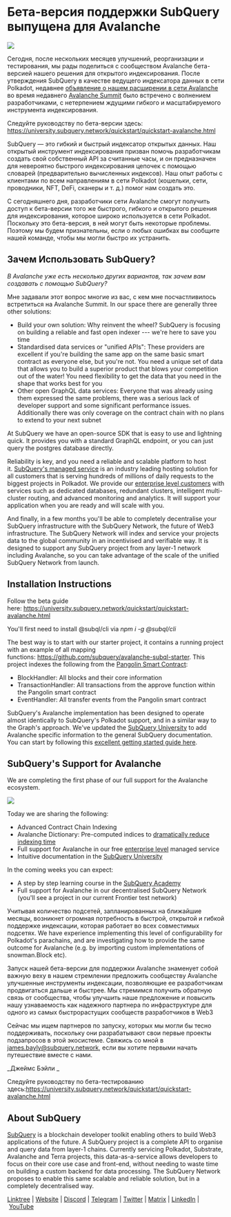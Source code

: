 # Бета-версия поддержки SubQuery выпущена для Avalanche

![](https://miro.medium.com/max/1400/1*BiJaESR69-vDimBJmXhQvw.png)

Сегодня, после нескольких месяцев улучшений, реорганизации и тестирования, мы рады поделиться с сообществом Avalanche бета-версией нашего решения для открытого индексирования. После утверждения SubQuery в качестве ведущего индексатора данных в сети Polkadot, недавнее [объявление о нашем расширении в сети Avalanche](./20220321-avalache.md) во время недавнего [Avalanche Summit](https://www.avalanchesummit.com/agenda) было встречено с волнением разработчиками, с нетерпением ждущими гибкого и масштабируемого инструмента индексирования.

Следуйте руководству по бета-версии здесь: https://university.subquery.network/quickstart/quickstart-avalanche.html

SubQuery — это гибкий и быстрый индексатор открытых данных. Наш открытый инструмент индексирования призван помочь разработчикам создать свой собственный API за считанные часы, и он предназначен для невероятно быстрого индексирования цепочек с помощью словарей (предварительно вычисленных индексов). Наш опыт работы с клиентами по всем направлениям в сети Polkadot (кошельки, сети, проводники, NFT, DeFi, сканеры и т. д.) помог нам создать это.

С сегодняшнего дня, разработчики сети Avalanche смогут получить доступ к бета-версии того же быстрого, гибкого и открытого решения для индексирования, которое широко используется в сети Polkadot. Поскольку это бета-версия, в ней могут быть некоторые проблемы. Поэтому мы будем признательны, если о любых ошибках вы сообщите нашей команде, чтобы мы могли быстро их устранить.

## Зачем Использовать SubQuery?

_В Avalanche уже есть несколько других вариантов, так зачем вам создавать с помощью SubQuery?_

Мне задавали этот вопрос многие из вас, с кем мне посчастливилось встретиться на Avalanche Summit. In our space there are generally three other solutions:

- Build your own solution: Why reinvent the wheel? SubQuery is focusing on building a reliable and fast open indexer --- we're here to save you time
- Standardised data services or "unified APIs": These providers are excellent if you're building the same app on the same basic smart contract as everyone else, but you're not. You need a unique set of data that allows you to build a superior product that blows your competition out of the water! You need flexibility to get the data that you need in the shape that works best for you
- Other open GraphQL data services: Everyone that was already using them expressed the same problems, there was a serious lack of developer support and some significant performance issues. Additionally there was only coverage on the contract chain with no plans to extend to your next subnet

At SubQuery we have an open-source SDK that is easy to use and lightning quick. It provides you with a standard GraphQL endpoint, or you can just query the postgres database directly.

Reliability is key, and you need a reliable and scalable platform to host it. [SubQuery's managed service](https://subquery.network/managedservices) is an industry leading hosting solution for all customers that is serving hundreds of millions of daily requests to the biggest projects in Polkadot. We provide our [enterprise level customers](./20211228-enterprise-hosted.md) with services such as dedicated databases, redundant clusters, intelligent multi-cluster routing, and advanced monitoring and analytics. It will support your application when you are ready and will scale with you.

And finally, in a few months you'll be able to completely decentralise your SubQuery infrastructure with the SubQuery Network, the future of Web3 infrastructure. The SubQuery Network will index and service your projects data to the global community in an incentivised and verifiable way. It is designed to support any SubQuery project from any layer-1 network including Avalanche, so you can take advantage of the scale of the unified SubQuery Network from launch.

## Installation Instructions

Follow the beta guide here: https://university.subquery.network/quickstart/quickstart-avalanche.html

You'll first need to install @subql/cli via *npm i -g @subql/cli*

The best way is to start with our starter project, it contains a running project with an example of all mapping functions: https://github.com/subquery/avalanche-subql-starter. This project indexes the following from the [Pangolin Smart Contract](https://snowtrace.io/token/0x60781c2586d68229fde47564546784ab3faca982):

- BlockHandler: All blocks and their core information
- TransactionHandler: All transactions from the approve function within the Pangolin smart contract
- EventHandler: All transfer events from the Pangolin smart contract

SubQuery's Avalanche implementation has been designed to operate almost identically to SubQuery's Polkadot support, and in a similar way to the Graph's approach. We've updated the [SubQuery University](https://university.subquery.network/build/introduction.html) to add Avalanche specific information to the general SubQuery documentation. You can start by following this [excellent getting started guide here](https://university.subquery.network/quickstart/quickstart-avalanche.html).

## SubQuery's Support for Avalanche

We are completing the first phase of our full support for the Avalanche ecosystem.

![](https://miro.medium.com/max/1400/0*GUKZJfJCz1nB_3zc)

Today we are sharing the following:

- Advanced Contract Chain Indexing
- Avalanche Dictionary: Pre-computed indices to [dramatically reduce indexing time](./20210630-SubQuery-Just-Got-a-lot-Faster-with-the-Dictionary.md)
- Full support for Avalanche in our free [enterprise level](./20211228-enterprise-hosted.md) managed service
- Intuitive documentation in the [SubQuery University](https://university.subquery.network/)

In the coming weeks you can expect:

- A step by step learning course in the [SubQuery Academy](./20211018-subquery-launches-the-subquery-academy.md)
- Full support for Avalanche in our decentralised SubQuery Network (you'll see a project in our current Frontier test network)

Учитывая количество подсетей, запланированных на ближайшие месяцы, возникнет огромная потребность в быстрой, открытой и гибкой поддержке индексации, которая работает во всех совместимых подсетях. We have experience implementing this level of configurability for Polkadot's parachains, and are investigating how to provide the same outcome for Avalanche (e.g. by importing custom implementations of snowman.Block etc).

Запуск нашей бета-версии для поддержки Avalanche знаменует собой важную веху в нашем стремлении предложить сообществу Avalanche улучшенные инструменты индексации, позволяющие ее разработчикам продвигаться дальше и быстрее. Мы стремимся получить обратную связь от сообщества, чтобы улучшить наше предложение и повысить нашу узнаваемость как надежного партнера по инфраструктуре для одного из самых быстрорастущих сообществ разработчиков в Web3

Сейчас мы ищем партнеров по запуску, которых мы могли бы тесно поддерживать, поскольку они разрабатывают свои первые проекты подзапросов в этой экосистеме. Свяжись со мной в james.bayly@subquery.network, если вы хотите первыми начать путешествие вместе с нами.

_Джеймс Бэйли _

Следуйте руководству по бета-тестированию здесь:https://university.subquery.network/quickstart/quickstart-avalanche.html

## About SubQuery

[SubQuery](https://subquery.network/) is a blockchain developer toolkit enabling others to build Web3 applications of the future. A SubQuery project is a complete API to organise and query data from layer-1 chains. Currently servicing Polkadot, Substrate, Avalanche and Terra projects, this data-as-a-service allows developers to focus on their core use case and front-end, without needing to waste time on building a custom backend for data processing. The SubQuery Network proposes to enable this same scalable and reliable solution, but in a completely decentralised way.

​​[Linktree](https://linktr.ee/subquerynetwork) | [Website](https://subquery.network/) | [Discord](https://discord.com/invite/78zg8aBSMG) | [Telegram](https://t.me/subquerynetwork) | [Twitter](https://twitter.com/subquerynetwork) | [Matrix](https://matrix.to/#/#subquery:matrix.org) | [LinkedIn](https://www.linkedin.com/company/subquery) | [YouTube](https://www.youtube.com/channel/UCi1a6NUUjegcLHDFLr7CqLw)
